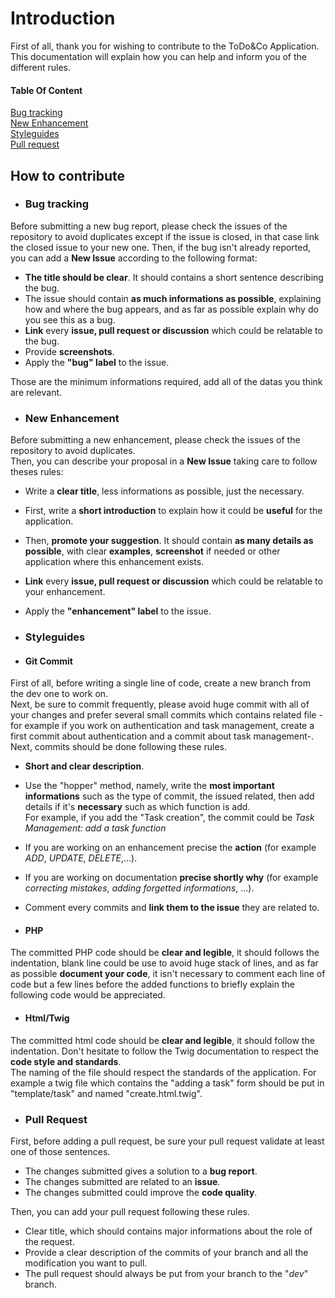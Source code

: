 # Introduction

First of all, thank you for wishing to contribute to the ToDo&Co Application.
This documentation will explain how you can help and inform you of the different rules.

#### Table Of Content
[Bug tracking](#bug-tracking)  
[New Enhancement](#new-enhancement)  
[Styleguides](#styleguides)  
[Pull request](#pull-request)  

## How to contribute  
* ### Bug tracking  

Before submitting a new bug report, please check the issues of the repository to avoid duplicates except if the issue is closed, in that case link the closed issue to your new one.
Then, if the bug isn't already reported, you can add a **New Issue** according to the following format:

* **The title should be clear**. It should contains a short sentence describing the bug.  
* The issue should contain **as much informations as possible**, explaining how and where the bug appears, and as far as possible explain why do you see this as a bug.  
* **Link** every **issue, pull request or discussion** which could be relatable to the bug.  
* Provide **screenshots**.  
* Apply the **"bug" label** to the issue.  

Those are the minimum informations required, add all of the datas you think are relevant.  

* ### New Enhancement  

Before submitting a new enhancement, please check the issues of the repository to avoid duplicates.  
Then, you can describe your proposal in a **New Issue** taking care to follow theses rules:  

* Write a **clear title**, less informations as possible, just the necessary.  
* First, write a **short introduction** to explain how it could be **useful** for the application.  
* Then, **promote your suggestion**. It should contain **as many details as possible**, with clear **examples**, **screenshot** if needed or other application where this enhancement exists.  
* **Link** every **issue, pull request or discussion** which could be relatable to your enhancement.  
* Apply the **"enhancement" label** to the issue.  

* ### Styleguides
* #### **Git Commit**  

First of all, before writing a single line of code, create a new branch from the dev one to work on.  
Next, be sure to commit frequently, please avoid huge commit with all of your changes and prefer several small commits which contains related file -for example if you work on authentication and task management, create a first commit about authentication and a commit about task management-. Next, commits should be done following these rules.  

* **Short and clear description**.  
* Use the "hopper" method, namely, write the **most important informations** such as the type of commit, the issued related, then add details if it's **necessary** such as which function is add.  
For example, if you add the "Task creation", the commit could be *Task Management: add a task function*  
* If you are working on an enhancement precise the **action** (for example *ADD*, *UPDATE*, *DELETE*,...).  
* If you are working on documentation **precise shortly why** (for example *correcting mistakes*, *adding forgetted informations*, ...).  
* Comment every commits and **link them to the issue** they are related to.  

* #### **PHP**  

The committed PHP code should be **clear and legible**, it should follows the indentation, blank line could be use to avoid huge stack of lines, and as far as possible **document your code**, it isn't necessary to comment each line of code but a few lines before the added functions to briefly explain the following code would be appreciated.  

* #### **Html/Twig**  

The committed html code should be **clear and legible**, it should follow the indentation. Don't hesitate to follow the Twig documentation to respect the **code style and standards**.  
The naming of the file should respect the standards of the application. For example a twig file which contains the "adding a task" form should be put in "template/task" and named "create.html.twig".  

* ### Pull Request  

First, before adding a pull request, be sure your pull request validate at least one of those sentences.  

* The changes submitted gives a solution to a **bug report**.  
* The changes submitted are related to an **issue**.  
* The changes submitted could improve the **code quality**.  

Then, you can add your pull request following these rules.  

* Clear title, which should contains major informations about the role of the request.  
* Provide a clear description of the commits of your branch and all the modification you want to pull.  
* The pull request should always be put from your branch to the "*dev*" branch.  
